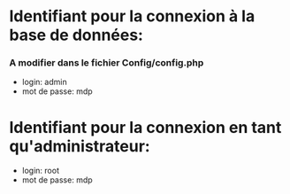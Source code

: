 # Identifiant pour la connexion à la base de données:
### A modifier dans le fichier Config/config.php
- login: admin
- mot de passe: mdp

# Identifiant pour la connexion en tant qu'administrateur:
- login: root
- mot de passe: mdp